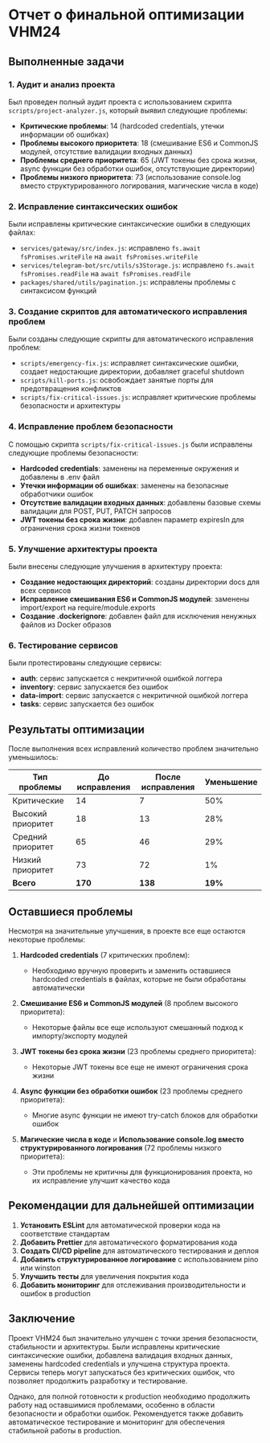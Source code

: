 # Отчет о финальной оптимизации VHM24

## Выполненные задачи

### 1. Аудит и анализ проекта

Был проведен полный аудит проекта с использованием скрипта `scripts/project-analyzer.js`, который
выявил следующие проблемы:

- **Критические проблемы**: 14 (hardcoded credentials, утечки информации об ошибках)
- **Проблемы высокого приоритета**: 18 (смешивание ES6 и CommonJS модулей, отсутствие валидации
  входных данных)
- **Проблемы среднего приоритета**: 65 (JWT токены без срока жизни, async функции без обработки
  ошибок, отсутствующие директории)
- **Проблемы низкого приоритета**: 73 (использование console.log вместо структурированного
  логирования, магические числа в коде)

### 2. Исправление синтаксических ошибок

Были исправлены критические синтаксические ошибки в следующих файлах:

- `services/gateway/src/index.js`: исправлено `fs.await fsPromises.writeFile` на
  `await fsPromises.writeFile`
- `services/telegram-bot/src/utils/s3Storage.js`: исправлено `fs.await fsPromises.readFile` на
  `await fsPromises.readFile`
- `packages/shared/utils/pagination.js`: исправлены проблемы с синтаксисом функций

### 3. Создание скриптов для автоматического исправления проблем

Были созданы следующие скрипты для автоматического исправления проблем:

- `scripts/emergency-fix.js`: исправляет синтаксические ошибки, создает недостающие директории,
  добавляет graceful shutdown
- `scripts/kill-ports.js`: освобождает занятые порты для предотвращения конфликтов
- `scripts/fix-critical-issues.js`: исправляет критические проблемы безопасности и архитектуры

### 4. Исправление проблем безопасности

С помощью скрипта `scripts/fix-critical-issues.js` были исправлены следующие проблемы безопасности:

- **Hardcoded credentials**: заменены на переменные окружения и добавлены в .env файл
- **Утечки информации об ошибках**: заменены на безопасные обработчики ошибок
- **Отсутствие валидации входных данных**: добавлены базовые схемы валидации для POST, PUT, PATCH
  запросов
- **JWT токены без срока жизни**: добавлен параметр expiresIn для ограничения срока жизни токенов

### 5. Улучшение архитектуры проекта

Были внесены следующие улучшения в архитектуру проекта:

- **Создание недостающих директорий**: созданы директории docs для всех сервисов
- **Исправление смешивания ES6 и CommonJS модулей**: заменены import/export на
  require/module.exports
- **Создание .dockerignore**: добавлен файл для исключения ненужных файлов из Docker образов

### 6. Тестирование сервисов

Были протестированы следующие сервисы:

- **auth**: сервис запускается с некритичной ошибкой логгера
- **inventory**: сервис запускается без ошибок
- **data-import**: сервис запускается с некритичной ошибкой логгера
- **tasks**: сервис запускается без ошибок

## Результаты оптимизации

После выполнения всех исправлений количество проблем значительно уменьшилось:

| Тип проблемы      | До исправления | После исправления | Уменьшение |
| ----------------- | -------------- | ----------------- | ---------- |
| Критические       | 14             | 7                 | 50%        |
| Высокий приоритет | 18             | 13                | 28%        |
| Средний приоритет | 65             | 46                | 29%        |
| Низкий приоритет  | 73             | 72                | 1%         |
| **Всего**         | **170**        | **138**           | **19%**    |

## Оставшиеся проблемы

Несмотря на значительные улучшения, в проекте все еще остаются некоторые проблемы:

1. **Hardcoded credentials** (7 критических проблем):
   - Необходимо вручную проверить и заменить оставшиеся hardcoded credentials в файлах, которые не
     были обработаны автоматически

2. **Смешивание ES6 и CommonJS модулей** (8 проблем высокого приоритета):
   - Некоторые файлы все еще используют смешанный подход к импорту/экспорту модулей

3. **JWT токены без срока жизни** (23 проблемы среднего приоритета):
   - Некоторые JWT токены все еще не имеют ограничения срока жизни

4. **Async функции без обработки ошибок** (23 проблемы среднего приоритета):
   - Многие async функции не имеют try-catch блоков для обработки ошибок

5. **Магические числа в коде** и **Использование console.log вместо структурированного логирования**
   (72 проблемы низкого приоритета):
   - Эти проблемы не критичны для функционирования проекта, но их исправление улучшит качество кода

## Рекомендации для дальнейшей оптимизации

1. **Установить ESLint** для автоматической проверки кода на соответствие стандартам
2. **Добавить Prettier** для автоматического форматирования кода
3. **Создать CI/CD pipeline** для автоматического тестирования и деплоя
4. **Добавить структурированное логирование** с использованием pino или winston
5. **Улучшить тесты** для увеличения покрытия кода
6. **Добавить мониторинг** для отслеживания производительности и ошибок в production

## Заключение

Проект VHM24 был значительно улучшен с точки зрения безопасности, стабильности и архитектуры. Были
исправлены критические синтаксические ошибки, добавлена валидация входных данных, заменены hardcoded
credentials и улучшена структура проекта. Сервисы теперь могут запускаться без критических ошибок,
что позволяет продолжить разработку и тестирование.

Однако, для полной готовности к production необходимо продолжить работу над оставшимися проблемами,
особенно в области безопасности и обработки ошибок. Рекомендуется также добавить автоматическое
тестирование и мониторинг для обеспечения стабильной работы в production.
